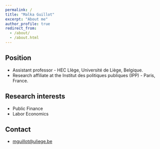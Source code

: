 ```yaml
---
permalink: /
title: "Malka Guillot"
excerpt: "About me"
author_profile: true
redirect_from:
  - /about/
  - /about.html
---
```


Position
------

- Assistant professor - HEC LIège, Université de Liège, Belgique.
- Research affiliate at the Institut des politiques publiques (IPP) - Paris, France.

Research interests
------
- Public Finance
- Labor Economics

Contact
------

- mguillot@uliege.be
